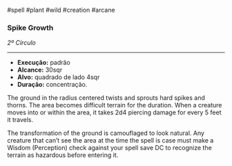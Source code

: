 #spell #plant #wild #creation #arcane 
### Spike Growth
*2º Círculo*
___
- **Execução:** padrão
- **Alcance:** 30sqr
- **Alvo:** quadrado de lado 4sqr
- **Duração:** concentração.

The ground in the radius centered twists and sprouts hard spikes and thorns. The area becomes difficult terrain for the duration. When a creature moves into or within the area, it takes 2d4 piercing damage for every 5 feet it travels.  
  
The transformation of the ground is camouflaged to look natural. Any creature that can’t see the area at the time the spell is case must make a Wisdom (Perception) check against your spell save DC to recognize the terrain as hazardous before entering it.
